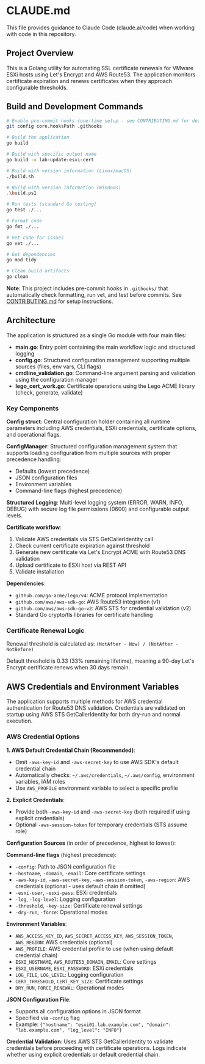 # CLAUDE.md

This file provides guidance to Claude Code (claude.ai/code) when working with code in this repository.

## Project Overview

This is a Golang utility for automating SSL certificate renewals for VMware ESXi hosts using Let's Encrypt and AWS Route53. The application monitors certificate expiration and renews certificates when they approach configurable thresholds.

## Build and Development Commands

```bash
# Enable pre-commit hooks (one-time setup - see CONTRIBUTING.md for details)
git config core.hooksPath .githooks

# Build the application
go build

# Build with specific output name
go build -o lab-update-esxi-cert

# Build with version information (Linux/macOS)
./build.sh

# Build with version information (Windows)
.\build.ps1

# Run tests (standard Go testing)
go test ./...

# Format code
go fmt ./...

# Vet code for issues
go vet ./...

# Get dependencies
go mod tidy

# Clean build artifacts
go clean
```

**Note**: This project includes pre-commit hooks in `.githooks/` that automatically check formatting, run vet, and test before commits. See [CONTRIBUTING.md](CONTRIBUTING.md) for setup instructions.

## Architecture

The application is structured as a single Go module with four main files:

- **main.go**: Entry point containing the main workflow logic and structured logging
- **config.go**: Structured configuration management supporting multiple sources (files, env vars, CLI flags)
- **cmdline_validation.go**: Command-line argument parsing and validation using the configuration manager
- **lego_cert_work.go**: Certificate operations using the Lego ACME library (check, generate, validate)

### Key Components

**Config struct**: Central configuration holder containing all runtime parameters including AWS credentials, ESXi credentials, certificate options, and operational flags.

**ConfigManager**: Structured configuration management system that supports loading configuration from multiple sources with proper precedence handling:
- Defaults (lowest precedence)
- JSON configuration files
- Environment variables 
- Command-line flags (highest precedence)

**Structured Logging**: Multi-level logging system (ERROR, WARN, INFO, DEBUG) with secure log file permissions (0600) and configurable output levels.

**Certificate workflow**:
1. Validate AWS credentials via STS GetCallerIdentity call
2. Check current certificate expiration against threshold
3. Generate new certificate via Let's Encrypt ACME with Route53 DNS validation
4. Upload certificate to ESXi host via REST API
5. Validate installation

**Dependencies**:
- `github.com/go-acme/lego/v4`: ACME protocol implementation
- `github.com/aws/aws-sdk-go`: AWS Route53 integration (v1)
- `github.com/aws/aws-sdk-go-v2`: AWS STS for credential validation (v2)
- Standard Go crypto/tls libraries for certificate handling

### Certificate Renewal Logic

Renewal threshold is calculated as: `(NotAfter - Now) / (NotAfter - NotBefore)`

Default threshold is 0.33 (33% remaining lifetime), meaning a 90-day Let's Encrypt certificate renews when 30 days remain.

## AWS Credentials and Environment Variables

The application supports multiple methods for AWS credential authentication for Route53 DNS validation. Credentials are validated on startup using AWS STS GetCallerIdentity for both dry-run and normal execution.

### AWS Credential Options

**1. AWS Default Credential Chain (Recommended)**:
- Omit `-aws-key-id` and `-aws-secret-key` to use AWS SDK's default credential chain
- Automatically checks: `~/.aws/credentials`, `~/.aws/config`, environment variables, IAM roles
- Use `AWS_PROFILE` environment variable to select a specific profile

**2. Explicit Credentials**:
- Provide both `-aws-key-id` and `-aws-secret-key` (both required if using explicit credentials)
- Optional `-aws-session-token` for temporary credentials (STS assume role)

**Configuration Sources** (in order of precedence, highest to lowest):

**Command-line flags** (highest precedence):
- `-config`: Path to JSON configuration file
- `-hostname`, `-domain`, `-email`: Core certificate settings
- `-aws-key-id`, `-aws-secret-key`, `-aws-session-token`, `-aws-region`: AWS credentials (optional - uses default chain if omitted)
- `-esxi-user`, `-esxi-pass`: ESXi credentials
- `-log`, `-log-level`: Logging configuration
- `-threshold`, `-key-size`: Certificate renewal settings
- `-dry-run`, `-force`: Operational modes

**Environment Variables**:
- `AWS_ACCESS_KEY_ID`, `AWS_SECRET_ACCESS_KEY`, `AWS_SESSION_TOKEN`, `AWS_REGION`: AWS credentials (optional)
- `AWS_PROFILE`: AWS credential profile to use (when using default credential chain)
- `ESXI_HOSTNAME`, `AWS_ROUTE53_DOMAIN`, `EMAIL`: Core settings
- `ESXI_USERNAME`, `ESXI_PASSWORD`: ESXi credentials
- `LOG_FILE`, `LOG_LEVEL`: Logging configuration
- `CERT_THRESHOLD`, `CERT_KEY_SIZE`: Certificate settings
- `DRY_RUN`, `FORCE_RENEWAL`: Operational modes

**JSON Configuration File**:
- Supports all configuration options in JSON format
- Specified via `-config` flag
- Example: `{"hostname": "esxi01.lab.example.com", "domain": "lab.example.com", "log_level": "INFO"}`

**Credential Validation**: Uses AWS STS GetCallerIdentity to validate credentials before proceeding with certificate operations. Logs indicate whether using explicit credentials or default credential chain.